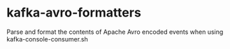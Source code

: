 # kafka-avro-formatters
Parse and format the contents of Apache Avro encoded events when using kafka-console-consumer.sh
